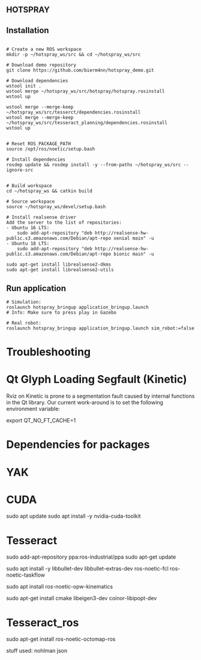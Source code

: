 ## HOTSPRAY




## Installation

```shell

# Create a new ROS workspace
mkdir -p ~/hotspray_ws/src && cd ~/hotspray_ws/src

# Download demo repository
git clone https://github.com/bierm4nn/hotspray_demo.git

# Download dependencies
wstool init .
wstool merge ~/hotspray_ws/src/hotspray/hotspray.rosinstall
wstool up

wstool merge --merge-keep ~/hotspray_ws/src/tesserct/dependencies.rosinstall
wstool merge --merge-keep ~/hotspray_ws/src/tesseract_planning/dependencies.rosinstall
wstool up


# Reset ROS_PACKAGE_PATH
source /opt/ros/noetic/setup.bash

# Install dependencies 
rosdep update && rosdep install -y --from-paths ~/hotspray_ws/src --ignore-src 


# Build workspace
cd ~/hotspray_ws && catkin build 

# Source workspace
source ~/hotspray_ws/devel/setup.bash

# Install realsense driver
Add the server to the list of repositories:
- Ubuntu 16 LTS:
    sudo add-apt-repository "deb http://realsense-hw-public.s3.amazonaws.com/Debian/apt-repo xenial main" -u
- Ubuntu 18 LTS:
    sudo add-apt-repository "deb http://realsense-hw-public.s3.amazonaws.com/Debian/apt-repo bionic main" -u

sudo apt-get install librealsense2-dkms
sudo apt-get install librealsense2-utils

```





## Run application

```shell
# Simulation:
roslaunch hotspray_bringup application_bringup.launch
# Info: Make sure to press play in Gazebo

# Real robot:
roslaunch hotspray_bringup application_bringup.launch sim_robot:=false

```


# Troubleshooting

# Qt Glyph Loading Segfault (Kinetic)

Rviz on Kinetic is prone to a segmentation fault caused by internal functions in the Qt library. Our current work-around is to set the following environment variable:

export QT_NO_FT_CACHE=1




# Dependencies for packages

# YAK
# CUDA
sudo apt update
sudo apt install -y nvidia-cuda-toolkit 



# Tesseract
sudo add-apt-repository ppa:ros-industrial/ppa
sudo apt-get update

sudo apt install -y 
libbullet-dev libbullet-extras-dev ros-noetic-fcl ros-noetic-taskflow 

sudo apt install ros-noetic-opw-kinematics 

sudo apt-get install cmake libeigen3-dev coinor-libipopt-dev


# Tesseract_ros
sudo apt-get install ros-noetic-octomap-ros






stuff used:
nohlman json